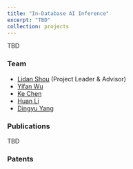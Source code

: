 ```yaml
---
title: "In-Database AI Inference"
excerpt: "TBD"
collection: projects
---
```


TBD

### Team
- [Lidan Shou](https://scholar.google.com/citations?user=0OlITuIAAAAJ) (Project Leader & Advisor)
- [Yifan Wu](https://scholar.google.com/citations?user=l2GmQnQAAAAJ)
- [Ke Chen](https://scholar.google.com/citations?user=cqfBLecAAAAJ)
- [Huan Li](https://longaspire.github.io/)
- [Dingyu Yang](https://scholar.google.com/citations?user=vzkukR0AAAAJ)


### Publications
TBD

### Patents